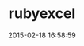 ---
layout: post
title:  "rubyexcel"
repo:   "VirtuosoJoel/RubyExcel"
date:   2015-02-18 16:58:59
gemurl: https://github.com/VirtuosoJoel
---